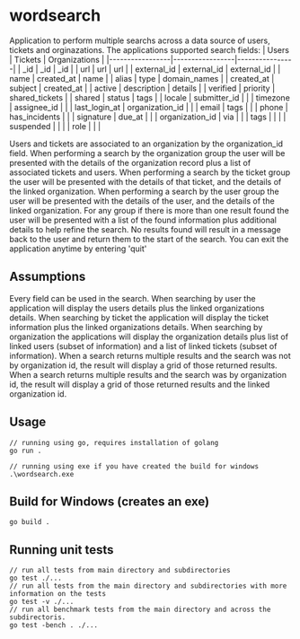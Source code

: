 # wordsearch
Application to perform multiple searchs across a data source of users, tickets and orginazations.
The applications supported search fields:
| Users           | Tickets         | Organizations  |
|-----------------|-----------------|----------------|
| _id             | _id             | _id            |
| url             | url             | url            |
| external_id     | external_id     | external_id    |
| name            | created_at      | name           |
| alias           | type            | domain_names   |
| created_at      | subject         | created_at     |
| active          | description     | details        |
| verified        | priority        | shared_tickets |
| shared          | status          | tags           |
| locale          | submitter_id    |                |
| timezone        | assignee_id     |                |
| last_login_at   | organization_id |                |
| email           | tags            |                |
| phone           | has_incidents   |                |
| signature       | due_at          |                |
| organization_id | via             |                |
| tags            |                 |                |
| suspended       |                 |                |
| role            |                 |                |

Users and tickets are associated to an organization by the organization_id field. 
When performing a search by the organization group the user will be presented with the
details of the organization record plus a list of associated tickets and users.
When performing a search by the ticket group the user will be presented with the details of 
that ticket, and the details of the linked organization.
When performing a search by the user group the user will be presented with the details of the
user, and the details of the linked organization.
For any group if there is more than one result found the user will be presented with a list of
the found information plus additional details to help refine the search.
No results found will result in a message back to the user and return them to the start of the search.
You can exit the application anytime by entering 'quit'

## Assumptions
Every field can be used in the search.
When searching by user the application will display the users details plus the linked organizations details.
When searching by ticket the application will display the ticket information plus the linked organizations details.
When searching by organization the applications will display the organization details plus list of linked users (subset of information) and a list of linked tickets (subset of information).
When a search returns multiple results and the search was not by organization id, the result will display a grid of those returned results.
When a search returns multiple results and the search was by organization id, the result will display a grid of those returned results and the linked organization id.

## Usage
```
// running using go, requires installation of golang
go run .

// running using exe if you have created the build for windows
.\wordsearch.exe
```

## Build for Windows (creates an exe)
```
go build .
```

## Running unit tests
```
// run all tests from main directory and subdirectories
go test ./...
// run all tests from the main directory and subdirectories with more information on the tests
go test -v ./...
// run all benchmark tests from the main directory and across the subdirectoris.
go test -bench . ./...
```